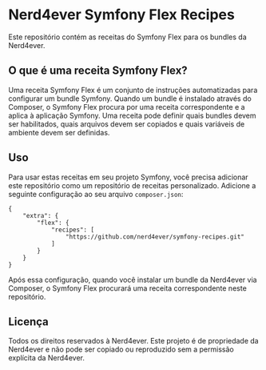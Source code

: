 # Nerd4ever Symfony Flex Recipes
Este repositório contém as receitas do Symfony Flex para os bundles da Nerd4ever.

## O que é uma receita Symfony Flex?
Uma receita Symfony Flex é um conjunto de instruções automatizadas para configurar um bundle Symfony. Quando um bundle é instalado através do Composer, o Symfony Flex procura por uma receita correspondente e a aplica à aplicação Symfony. Uma receita pode definir quais bundles devem ser habilitados, quais arquivos devem ser copiados e quais variáveis de ambiente devem ser definidas.

## Uso
Para usar estas receitas em seu projeto Symfony, você precisa adicionar este repositório como um repositório de receitas personalizado. Adicione a seguinte configuração ao seu arquivo `composer.json`:

````
{
    "extra": {
        "flex": {
            "recipes": [
                "https://github.com/nerd4ever/symfony-recipes.git"
            ]
        }
    }
}
````
Após essa configuração, quando você instalar um bundle da Nerd4ever via Composer, o Symfony Flex procurará uma receita correspondente neste repositório.


## Licença
Todos os direitos reservados à Nerd4ever. Este projeto é de propriedade da Nerd4ever e não pode ser copiado ou reproduzido sem a permissão explícita da Nerd4ever.
